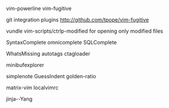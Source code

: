 vim-powerline
vim-fugitive

git integration plugins http://github.com/tpope/vim-fugitive

vundle
vim-scripts/ctrlp-modified  for opening only modified files

SyntaxComplete
omnicomplete
SQLComplete

WhatsMissing
autotags
ctagloader

minibufexplorer

simplenote
GuessIndent
golden-ratio

matrix-vim
localvimrc

jinja--Yang
